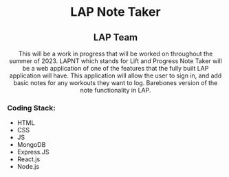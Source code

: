 <h1 align="center">LAP Note Taker</h1> 
<h2 align="center">LAP Team</h2>

<p align="center">This will be a work in progress that will be worked on throughout the summer of 2023. LAPNT which stands for Lift and Progress Note Taker will be a web application of one of the features that the fully built LAP application will have. This application will allow the user to sign in, and add basic notes for any workouts they want to log. Barebones version of the note functionality in LAP.</p>
<h3>Coding Stack: </h3>
<ul>
  <li>HTML</li>
  <li>CSS</li>
  <li>JS</li>
  <li>MongoDB</li>
  <li>Express.JS</li>
  <li>React.js</li>
  <li>Node.js</li>
  </ul>


